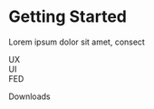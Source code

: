 Getting Started
================

Lorem ipsum dolor sit amet, consect

<div class="row">
  <div class="medium-4 columns">UX</div>
  <div class="medium-4 columns">UI</div>
  <div class="medium-4 columns">FED</div>
</div>

Downloads